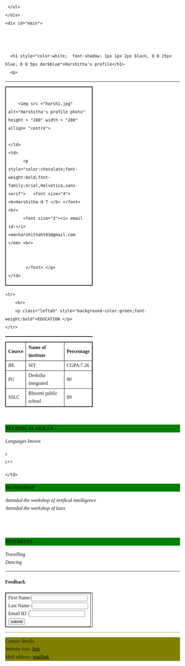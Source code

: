 
<html>
<head>




<style>/* Stylesheet 3: */
body {
    font: 100% Verdana;
    margin: 20px;
    line-height: 26px;
	
	
    
}

.container {
    xmin-width: 900px;
}

.wrapper {
    position: relative;
    overflow: auto;
}

#sidebar {
    background-color: #f1f1f1;
    border: 1px solid #d4d4d4;
    padding-left: 10px;
}

#bottom {
    text-align: center;
    padding: 10px;
    font-size: 70%;
    line-height: 14px;
}

h1, h2, h3 {
    color: #4CAF50;
}

#menulist {
    padding: 0;
    position: relative;
    overflow: auto;
}

.menuitem {
    width: 165px;
    float: left;
    background-color: #555555;
    color: #ffffff;
    list-style-type: none;
    margin: 4px;
    padding: 2px;
    text-align: center;
    cursor: pointer;
}

.menuitem:nth-child(3) {
   background-color:#4CAF50;
}

.menuitem:hover {
    background-color: #999999;
}

a {
    color: #000000;
}

a:hover {
    color: #84c754;
}

h1 {
  color: white;
  text-shadow: 1px 1px 2px black, 0 0 25px blue, 0 0 5px darkblue;
}


html { 
  background: url("pic1.jpg") no-repeat center fixed; 
  background-size: cover;
}




</style>

<style>
img {
  border-radius: 50%;
}
</style>




</head>
<body background="pic1.jpg">
	 
<style>
	body{
	background-image:url("pic1.jpg");
	}
	</style>


<div class="container wrapper">
  <div id="top">

    
    
  </div>




  <div class="wrapper">
   <div id="menubar">
     <ul id="menulist">
       
       
       
     </ul>
    </div>
    <div id="main">


      
      <h1 style="color:white;  font-shadow: 1px 1px 2px black, 0 0 25px blue, 0 0 5px darkblue">Harshitha's profile</h1>
      <p>
<table cellspacing="10">
 <tr align="left" valign="top">
	<td>	
		<br>
			<style>
			#borderimg 
			{ 
  			border: 10px solid transparent;
  			padding: 15px;
 			 border-image:img src(harshi.jpg) 30 round;
			}
			</style>


		<img src ="harshi.jpg" alt="Harshitha's profile photo" height = "200" width = "200" allign= "centre">
 
	</td>
	<td>
		  <p style="color:chocolate;font-weight:bold;font-family:Arial,Helvetica,sans-serif">   <font size="4"> <b>Harshitha H T </b> </font> <br>
		  <font size="2"><i> email id:</i><em>harshithaht03@gmail.com </em> <br>
		    
		    
		   </font> </p>	
	</td>
 </tr>
<hr>
<table cellspacing="5">


 <tr align="left" valign="top">

<style>
table, td, th {
  border: 1px solid black;
}

table {
  border-collapse: collapse;
  width: 50%;
}

th {
  text-align: left;
}

</style>

	<tr>
		<br>
		<p class="leftah" style="background-color:green;font-weight:bold">EDUCATION </p>
	</tr>

<table>
  <tr>
  <th>Cource</th>
  <th>Name of institute</th>
  <th>Percentage</th>
  </tr>
  <tr>
  <td>BE</td>
  <td>SIT</td>
  <td>CGPA:7.26</td>
  </tr>
  <tr>
  <td>PU</td>
  <td>Deeksha integrated</td>
  <td>80</td>
  </tr>
  <tr>
  <td>SSLC</td>
  <td>Bhoomi public school</td>
  <td>89</td>
  </tr>
  
</table>

<tr align="left" valign="top">
	<td>
		<br>
		<p class="leftah" style="background-color:green;font-weight:bold"> TECHNICAL SKILLS </p>
	</td>
	<td>
		<p class="leftall"> <font size="3"><i>Languages known</i><li>c</li>
							<li>c++</li></font></p>
		
		 
	</td>
 </tr>

<tr align="left" valign="top">
	<td>
		<p class="leftah" style="background-color:green;font-weight:bold"> WORKSHOP </p>
	</td>
	<td>
		<p class="leftall"> <font size="3"><i><li>Attended the workshop of Artifical intelligence</li></i>
						<i><li>Attended the workshop of latex</li></i><br></font>
		 </p> 
	</td>
 </tr>

<tr align="left" valign="top">
	<td>
		<br>
		<p class="leftah" style="background-color:green;font-weight:bold"> INTERESTS </p>
	</td>
	<td>
		<p class="leftall"> <font size="3"><i><li>Travelling</li></i>
		<i><li>Dancing</li></i></font> </p> 
	</td>
 </tr>


<hr>

<table>
<h4> Feedback </h4>
<tr>
<td>
<form action="web1.html" method="get">
First Name:<input type="text" name="fname"> <br>
Last Name :<input type="text" name="lname"> <br>
Email ID  :<input type="text" name="mail"> <br>

<input type="Submit" value="submit">
</form>
</td>
</tr>
</table>
<hr style="background-color:olive;">
<p calss="last" style="background-color:olive;"> <font size="3">Contact details</font> <br style="background-color:olive;">
 Website link- <a href="http://www.sit.ac.in"> link </a> <br style="background-color:olive;">
 Mail address- <a href="mailto:harshithaht03@gmail.com"> maillink </a> </p>
 </p>
      
<script>
function noStyles() {
    document.styleSheets[0].disabled = true;
    document.styleSheets[1].disabled = true;
    document.styleSheets[2].disabled = true;
    document.styleSheets[3].disabled = true;
}

function reStyle(n) {
    noStyles()
    document.styleSheets[n].disabled = false;
}

function closeBlackdiv() {
    var blackdiv, stylediv;
    blackdiv = document.getElementById("blackdiv")
    blackdiv.parentNode.removeChild(blackdiv);
    stylediv = document.getElementById("stylediv")
    stylediv.parentNode.removeChild(stylediv);
}

function showStyle(n) {
var div, text, blackdiv;
blackdiv = document.createElement("DIV");
blackdiv.setAttribute("style","background-color:laverder;position:absolute;width:100%;height:100%;top:0;opacity:0.5;margin-left:-20px;");
blackdiv.setAttribute("id","blackdiv");
blackdiv.setAttribute("onclick","closeBlackdiv()");
document.body.appendChild(blackdiv);
div = document.createElement("DIV");
div.setAttribute("id","stylediv");
div.setAttribute("style","background-color:#ffffff;padding-left:5px;position:absolute;width:auto;height:auto;top:100px;bottom:50px;left:200px;right:200px;overflow:auto;font-family: monospace; white-space: pre;line-height:16px;");
text = document.createTextNode(document.getElementsByTagName("STYLE")[n].innerHTML);
div.appendChild(text);
document.body.appendChild(div);
//alert(document.getElementsByTagName("STYLE")[n].innerHTML);
}
reStyle(0);
</script>
</body>
</html>

